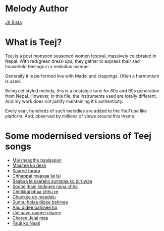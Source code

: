 # Melody Author
[JK Bista](https://www.youtube.com/c/JkBista/videos)

# What is Teej?
Teej is a post monsoon seasoned women festival, massively celebrated in Nepal.
With red/green dress-ups, they gather to express their sad household feelings in a melodius manner.

Generally it is performed live with Madal and clappings. Often a harmonium is used.

Being old styled melody, this is a nostalgic tune for 80s and 90s generation from Nepal.
However, in this file, the instruments used are totally different.
And my work does not justify maintaining it's authenticity.

Every year, hundreds of such melodies are added to the YouTube like platform.
And, observed by millions of views around this theme.

# Some modernised versions of Teej songs

- [Mai maagthe baalaapan](https://www.youtube.com/watch?v=2YczFJT3T84)
- [Maaitee ko desh](https://www.youtube.com/watch?v=EveF5XcnQJM)
- [Saaree farara](https://www.youtube.com/watch?v=dg-70wEC-7Y)
- [Chhappai maayaa lai lai](https://www.youtube.com/watch?v=36KuCvAn320)
- [Baabaa le saareko suntalaa ko biruwaa](https://www.youtube.com/watch?v=EEYJkfp6VBE)
- [Soche jhain jindagee raina chha](https://www.youtube.com/watch?v=PsXzEdhiTN0)
- [Chitikkai bhaa chhu re](https://www.youtube.com/watch?v=16Qf5qMRtY4)
- [Ghankee de maadalu](https://www.youtube.com/watch?v=zAScwHCwvMQ)
- [Sunnu holaa didee bahinee](https://www.youtube.com/watch?v=LVqaOkhx_R0)
- [Aau didee bahinee ho](https://www.youtube.com/watch?v=-7gpdAEsodk)
- [Udi aayo raanee charee](https://www.youtube.com/watch?v=5IOfSbrxaSc)
- [Charee Jelai maa](https://www.youtube.com/watch?v=lsKAqFo0Yck)
- [Fauji ko Naati](https://www.youtube.com/watch?v=H2g807DxsbA)
